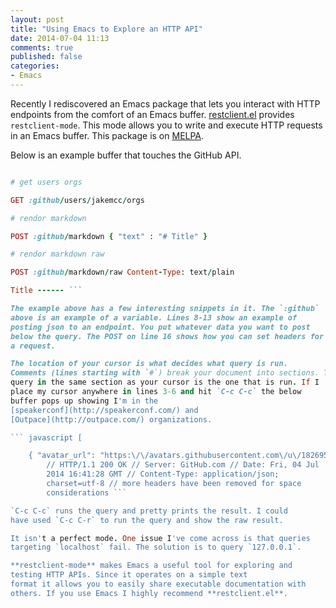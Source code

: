 ```yaml
---
layout: post
title: "Using Emacs to Explore an HTTP API"
date: 2014-07-04 11:13
comments: true
published: false
categories:
- Emacs
---
```


Recently I rediscovered an Emacs package that lets you interact with
HTTP endpoints from the comfort of an Emacs buffer.
[restclient.el](https://github.com/pashky/restclient.el) provides
`restclient-mode`. This mode allows you to write and execute HTTP
requests in an Emacs buffer. This package is on
[MELPA](http://melpa.milkbox.net/#/restclient).

Below is an example buffer that touches the GitHub API.

``` ruby :github = https://api.github.com

# get users orgs

GET :github/users/jakemcc/orgs

# rendor markdown

POST :github/markdown { "text" : "# Title" }

# rendor markdown raw

POST :github/markdown/raw Content-Type: text/plain

Title ------ ```

The example above has a few interesting snippets in it. The `:github`
above is an example of a variable. Lines 8-13 show an example of
posting json to an endpoint. You put whatever data you want to post
below the query. The POST on line 16 shows how you can set headers for
a request.

The location of your cursor is what decides what query is run.
Comments (lines starting with `#`) break your document into sections. The
query in the same section as your cursor is the one that is run. If I
place my cursor anywhere in lines 3-6 and hit `C-c C-c` the below
buffer pops up showing I'm in the
[speakerconf](http://speakerconf.com/) and
[Outpace](http://outpace.com/) organizations.

``` javascript [

    { "avatar_url": "https:\/\/avatars.githubusercontent.com\/u\/1826953?", "public_members_url": "https:\/\/api.github.com\/orgs\/speakerconf\/public_members{\/member}", "members_url": "https:\/\/api.github.com\/orgs\/speakerconf\/members{\/member}", "events_url": "https:\/\/api.github.com\/orgs\/speakerconf\/events", "repos_url": "https:\/\/api.github.com\/orgs\/speakerconf\/repos", "url": "https:\/\/api.github.com\/orgs\/speakerconf", "id": 1826953, "login": "speakerconf" }, { "avatar_url": "https:\/\/avatars.githubusercontent.com\/u\/4711436?", "public_members_url": "https:\/\/api.github.com\/orgs\/outpace\/public_members{\/member}", "members_url": "https:\/\/api.github.com\/orgs\/outpace\/members{\/member}", "events_url": "https:\/\/api.github.com\/orgs\/outpace\/events", "repos_url": "https:\/\/api.github.com\/orgs\/outpace\/repos", "url": "https:\/\/api.github.com\/orgs\/outpace", "id": 4711436, "login": "outpace" } ]
        // HTTP/1.1 200 OK // Server: GitHub.com // Date: Fri, 04 Jul
        2014 16:41:28 GMT // Content-Type: application/json;
        charset=utf-8 // more headers have been removed for space
        considerations ```

`C-c C-c` runs the query and pretty prints the result. I could
have used `C-c C-r` to run the query and show the raw result.

It isn't a perfect mode. One issue I've come across is that queries
targeting `localhost` fail. The solution is to query `127.0.0.1`.

**restclient-mode** makes Emacs a useful tool for exploring and
testing HTTP APIs. Since it operates on a simple text
format it allows you to easily share executable documentation with
others. If you use Emacs I highly recommend **restclient.el**.
